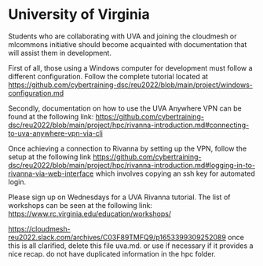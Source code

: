 # University of Virginia

Students who are collaborating with UVA and joining the cloudmesh
or mlcommons initiative should become acquainted with documentation
that will assist them in development.

First of all, those using a Windows computer for development must
follow a different configuration. Follow the complete tutorial located
at <https://github.com/cybertraining-dsc/reu2022/blob/main/project/windows-configuration.md>

Secondly, documentation on how to use the UVA Anywhere VPN
can be found at the following link: <https://github.com/cybertraining-dsc/reu2022/blob/main/project/hpc/rivanna-introduction.md#connecting-to-uva-anywhere-vpn-via-cli>

Once achieving a connection to Rivanna by setting up the VPN,
follow the setup at the following link <https://github.com/cybertraining-dsc/reu2022/blob/main/project/hpc/rivanna-introduction.md#logging-in-to-rivanna-via-web-interface> which involves copying an ssh key for automated login.

Please sign up on Wednesdays for a UVA Rivanna tutorial. The list of
workshops can be seen at the following link: <https://www.rc.virginia.edu/education/workshops/>

<https://cloudmesh-reu2022.slack.com/archives/C03F89TMFQ9/p1653399309252089>
once this is all clarified, delete this file uva.md. or use if necessary
if it provides a nice recap. do not have duplicated information in the hpc folder.
